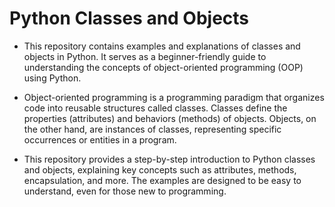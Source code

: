 # Python Classes and Objects
- This repository contains examples and explanations of classes and objects in Python. It serves as a beginner-friendly guide to understanding the concepts of object-oriented programming (OOP) using Python.


* Object-oriented programming is a programming paradigm that organizes code into reusable structures called classes. Classes define the properties (attributes) and behaviors (methods) of objects. Objects, on the other hand, are instances of classes, representing specific occurrences or entities in a program.

* This repository provides a step-by-step introduction to Python classes and objects, explaining key concepts such as attributes, methods, encapsulation, and more. The examples are designed to be easy to understand, even for those new to programming.


